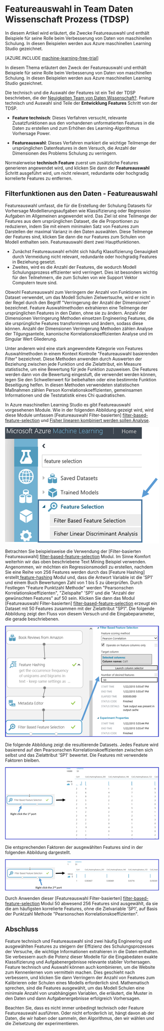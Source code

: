<properties
    pageTitle="Auswahl im Team Daten Wissenschaft Prozess bereitstellen | Microsoft Azure" 
    description="Erläutert den Zweck der Featureauswahl und enthält Beispiele für ihre Rolle im Prozess Daten Verbesserung der Computer Schulung."
    services="machine-learning"
    documentationCenter=""
    authors="bradsev"
    manager="jhubbard"
    editor="cgronlun"/>

<tags
    ms.service="machine-learning"
    ms.workload="data-services"
    ms.tgt_pltfrm="na"
    ms.devlang="na"
    ms.topic="article"
    ms.date="09/19/2016"
    ms.author="zhangya;bradsev" />


# <a name="feature-selection-in-the-team-data-science-process-tdsp"></a>Featureauswahl in Team Daten Wissenschaft Prozess (TDSP)

In diesem Artikel wird erläutert, die Zwecke Featureauswahl und enthält Beispiele für seine Rolle beim Verbesserung von Daten von maschinellen Schulung. In diesen Beispielen werden aus Azure maschinellen Learning Studio gezeichnet. 

[AZURE.INCLUDE [machine-learning-free-trial](../../includes/machine-learning-free-trial.md)]


In diesem Thema erläutert den Zweck der Featureauswahl und enthält Beispiele für seine Rolle beim Verbesserung von Daten von maschinellen Schulung. In diesen Beispielen werden aus Azure maschinellen Learning Studio gezeichnet. 

Die technisch und die Auswahl der Features ist ein Teil der TDSP beschrieben, die der [Neuigkeiten Team von Daten Wissenschaft?](data-science-process-overview.md). Feature technisch und Auswahl sind Teile der **Entwicklung Features** Schritt von der TDSP.

* **Feature technisch**: Dieses Verfahren versucht, relevante Zusatzfunktionen aus den vorhandenen unformatierten Features in die Daten zu erstellen und zum Erhöhen des Learning-Algorithmus Vorhersage Power.

* **Featureauswahl**: Dieses Verfahren markiert die wichtige Teilmenge der ursprünglichen Datenfeatures in dem Versuch, die Anzahl der Dimensionen des Problems Schulung zu verringern.

Normalerweise **technisch Feature** zuerst um zusätzliche Features generieren angewendet wird, und klicken Sie dann der **Featureauswahl** Schritt ausgeführt wird, um nicht relevant, redundante oder hochgradig korrelierte Features zu entfernen.


## <a name="filtering-features-from-your-data---feature-selection"></a>Filterfunktionen aus den Daten - Featureauswahl 

Featureauswahl umfasst, die für die Erstellung der Schulung Datasets für Vorhersage Modellierungsaufgaben wie Klassifizierung oder Regression Aufgaben im Allgemeinen angewendet wird. Das Ziel ist eine Teilmenge der Features aus dem ursprünglichen Dataset, die die Proportionen zu reduzieren, indem Sie mit einem minimalen Satz von Features zum Darstellen der maximal Varianz in den Daten auswählen. Diese Teilmenge der Features sind, klicken Sie dann die nur Features zum Schulen von Modell enthalten sein. Featureauswahl dient zwei Hauptfunktionen.

* Zunächst Featureauswahl erhöht sich häufig Klassifizierung Genauigkeit durch Vermeidung nicht relevant, redundante oder hochgradig Features in Beziehung gesetzt.
* Zweites, wird es die Anzahl der Features, die wodurch Modell Schulungsprozess effizienter wird verringert. Dies ist besonders wichtig für den Teilnehmern, die zum Schulen von wie Support Vektor Computern teure sind.

Obwohl Featureauswahl zum Verringern der Anzahl von Funktionen im Dataset verwendet, um das Modell Schulen Zielwertsuche, wird er nicht in der Regel durch den Begriff "Verringerung der Anzahl der Dimensionen" bezeichnet. Feature Auswahlmethoden extrahieren eine Teilmenge der ursprünglichen Features in den Daten, ohne sie zu ändern.  Anzahl der Dimensionen Verringerung Methoden einsetzen Engineering Features, die die ursprüngliche Features transformieren und ändern, sodass diese können. Anzahl der Dimensionen Verringerung Methoden zählen Analyse der Tilgungsanteile, kanonische Korrelationskoeffizienten Analyse und im Singular Wert Gliederung.

Unter anderem wird eine stark angewendete Kategorie von Features Auswahlmethoden in einem Kontext Kontrolle "Featureauswahl basierenden Filter" bezeichnet. Diese Methoden anwenden durch Auswerten der Beziehung zwischen jede Funktion und die Zielattribut, ein Measure statistische, um eine Bewertung für jede Funktion zuzuweisen. Die Features werden dann von die Bewertung eingestuft, die verwendet werden können, legen Sie den Schwellenwert für beibehalten oder eine bestimmte Funktion Beseitigung helfen. In diesen Methoden verwendeten statistischen Maßnahmen zählen Person Korrelationskoeffizienten, gemeinsamen Informationen und die Teststatistik eines Chi quadratischen.

In Azure maschinellen Learning Studio es gibt Featureauswahl vorgesehenen Module. Wie in der folgenden Abbildung gezeigt wird, wird diese Module umfassen [Featureauswahl Filter-basierten] [ filter-based-feature-selection] und [Fisher linearen kombiniert werden sollen Analyse][fisher-linear-discriminant-analysis].

![Beispiel der Funktion Auswahl](./media/machine-learning-data-science-select-features/feature-Selection.png)


Betrachten Sie beispielsweise die Verwendung der [Filter-basierten Featureauswahl] [ filter-based-feature-selection] Modul. Im Sinne Komfort weiterhin wir das oben beschriebene Text Mining Beispiel verwenden. Angenommen, wir möchten ein Regressionsmodell zu erstellen, nachdem Sie eine Reihe von 256 Features werden durch das [Feature Hashing] erstellt[ feature-hashing] Modul und, dass die Antwort Variable ist die 'SP1' und einem Buch Bewertungen Zahl von 1 bis 5 zu überprüfen. Durch Festlegen "Feature Punktzahl Methode" werden "Pearsonschen Korrelationskoeffizienten", "Zielspalte" 'SP1' und die "Anzahl der gewünschten Features" auf 50 sein. Klicken Sie dann das Modul [Featureauswahl Filter-basierten] [ filter-based-feature-selection] erzeugt ein Dataset mit 50 Features zusammen mit der Zielattribut "SP1". Die folgende Abbildung zeigt den Fluss von diesem Versuch und die Eingabeparameter, die gerade beschriebenen.

![Beispiel der Funktion Auswahl](./media/machine-learning-data-science-select-features/feature-Selection1.png)

Die folgende Abbildung zeigt die resultierende Datasets. Jedes Feature wird basierend auf den Pearsonschen Korrelationskoeffizienten zwischen sich selbst und das Zielattribut 'SP1' bewertet. Die Features mit verwendete Faktoren bleiben.

![Beispiel der Funktion Auswahl](./media/machine-learning-data-science-select-features/feature-Selection2.png)

Die entsprechenden Faktoren der ausgewählten Features sind in der folgenden Abbildung dargestellt.

![Beispiel der Funktion Auswahl](./media/machine-learning-data-science-select-features/feature-Selection3.png)

Durch Anwenden dieser [Featureauswahl Filter-basierten] [ filter-based-feature-selection] Modul 50 abwesend 256 Features sind ausgewählt, da sie die am häufigsten korrelierte Features, ohne die Zielvariable 'SP1', auf Basis der Punktzahl Methode "Pearsonschen Korrelationskoeffizienten".

## <a name="conclusion"></a>Abschluss
Feature technisch und Featureauswahl sind zwei häufig Engineering und ausgewählten Features zu steigern der Effizienz des Schulungsprozesses der Versuche, die wichtige Informationen extrahieren in die Daten enthalten. Sie verbessern auch die Potenz dieser Modelle für die Eingabedaten exakte Klassifizierung und Aufgabenergebnisse relevante stabiler Vorhersagen. Feature technisch und Auswahl können auch kombinieren, um die Website zum Kennenlernen vom vermitteln machen. Dies geschieht nach verbessern, und klicken Sie dann Verringern der Anzahl von Features zum Kalibrieren oder Schulen eines Modells erforderlich sind. Mathematisch sprechen, sind die Features ausgewählt, um das Modell Schulen eine minimale Anzahl von unabhängigen Variablen, die erläutert, die Muster in den Daten und dann Aufgabenergebnisse erfolgreich Vorhersagen.

Beachten Sie, dass es nicht immer unbedingt technisch oder Feature Featureauswahl ausführen. Oder nicht erforderlich ist, hängt davon ab der Daten, die wir haben oder sammeln, den Algorithmus, den wir wählen und die Zielsetzung der experimentieren.

<!-- Module References -->
[feature-hashing]: https://msdn.microsoft.com/library/azure/c9a82660-2d9c-411d-8122-4d9e0b3ce92a/
[filter-based-feature-selection]: https://msdn.microsoft.com/library/azure/918b356b-045c-412b-aa12-94a1d2dad90f/
[fisher-linear-discriminant-analysis]: https://msdn.microsoft.com/library/azure/dcaab0b2-59ca-4bec-bb66-79fd23540080/
 
